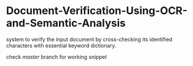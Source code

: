 # Document-Verification-Using-OCR-and-Semantic-Analysis
system to verify the input document by cross-checking its identified characters with essential keyword dictionary.

check *master* branch for working snippet 
